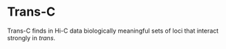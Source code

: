# Trans-C


Trans-C finds in Hi-C data biologically meaningful sets of loci that interact strongly in *trans*.

